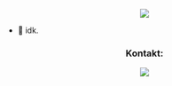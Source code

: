 <p align="center"> 
<a href= "https://discord.com/users/1067128088028266497"><img align="center" src="https://lanyard-profile-readme.vercel.app/api/1067128088028266497?bg=00000000"/></a></p>

- 📂 idk.
<h3 align="center">Kontakt:</h3>
<p align="center">
  <a href="https://discord.com/channels/@me/1067128088028266497" target="blank"><img src="https://img.shields.io/badge/Neeqz%235775-%237289DA.svg?&logo=discord&logoColor=white"/></a>
</p>


